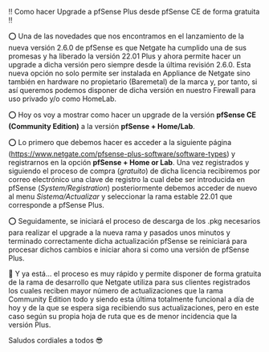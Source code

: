 ‼️ Como hacer Upgrade a pfSense Plus desde pfSense CE de forma gratuita ‼️

⭕️ Una de las novedades que nos encontramos en el lanzamiento de la nueva versión 2.6.0 de pfSense es que Netgate ha cumplido una de sus promesas y ha liberado la versión 22.01 Plus y ahora permite hacer un upgrade a dicha versión pero siempre desde la última revisión 2.6.0. Esta nueva opción no solo permite ser instalada en Appliance de Netgate sino también en hardware no propietario (Baremetal) de la marca y, por tanto, si así queremos podemos disponer de dicha versión en nuestro Firewall para uso privado y/o como HomeLab.

⭕️ Hoy os voy a mostrar como hacer un upgrade de la versión **pfSense CE (Community Edition)** a la versión **pfSense + Home/Lab**.

⭕️ Lo primero que debemos hacer es acceder a la siguiente página (https://www.netgate.com/pfsense-plus-software/software-types) y registrarnos en la opción **pfSense + Home or Lab**. Una vez registrados y siguiendo el proceso de compra (*gratuito*) de dicha licencia recibiremos por correo electrónico una clave de registro la cual debe ser introducida en pfSense (*System/Registration*) posteriormente debemos acceder de nuevo al menu *Sistema/Actualizar* y seleccionar la rama estable 22.01 que corresponde a pfSense Plus.

⭕️ Seguidamente, se iniciará el proceso de descarga de los .pkg necesarios para realizar el upgrade a la nueva rama y pasados unos minutos y terminado correctamente dicha actualización pfSense se reiniciará para procesar dichos cambios e iniciar ahora si como una versión de pfSense Plus.

💬 Y ya está... el proceso es muy rápido y permite disponer de forma gratuita de la rama de desarrollo que Netgate utiliza para sus clientes registrados los cuales reciben mayor número de actualizaciones que la rama Community Edition todo y siendo esta última totalmente funcional a día de hoy y de la que se espera siga recibiendo sus actualizaciones, pero en este caso según su propia hoja de ruta que es de menor incidencia que la versión Plus.

Saludos cordiales a todos 😎